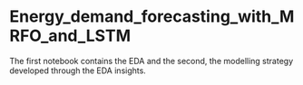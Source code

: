 # Energy_demand_forecasting_with_MRFO_and_LSTM

The first notebook contains the EDA and the second, the modelling strategy developed through the EDA insights.
